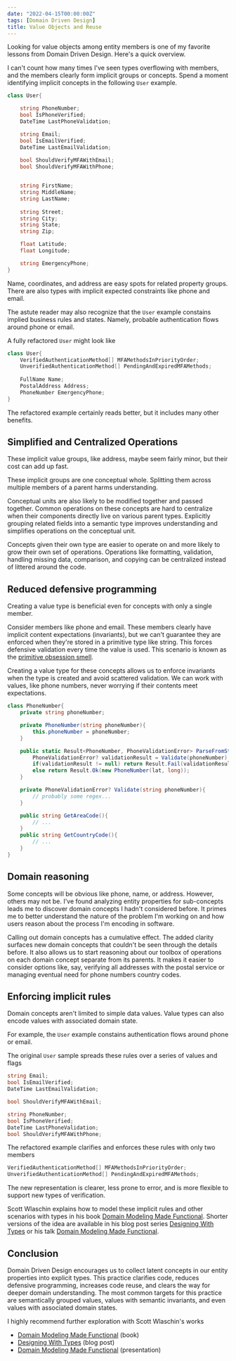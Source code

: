 ```yaml
---
date: "2022-04-15T00:00:00Z"
tags: [Domain Driven Design]
title: Value Objects and Reuse
---
```


Looking for value objects among entity members is one of my favorite lessons from Domain Driven Design. Here's a quick overview.
<!--more-->


I can't count how many times I've seen types overflowing with members, and the members clearly form implicit groups or concepts. Spend a moment identifying implicit concepts in the following `User` example.

```cs
class User{

    string PhoneNumber;
    bool IsPhoneVerified;
    DateTime LastPhoneValidation;

    string Email;
    bool IsEmailVerified;
    DateTime LastEmailValidation;
    
    bool ShouldVerifyMFAWithEmail;
    bool ShouldVerifyMFAWithPhone;


    string FirstName;
    string MiddleName;
    string LastName;
    
    string Street;
    string City;
    string State;
    string Zip;

    float Latitude;
    float Longitude;

    string EmergencyPhone;
}
```

Name, coordinates, and address are easy spots for related property groups. There are also types with implicit expected constraints like phone and email.

The astute reader may also recognize that the `User` example constains implied business rules and states. Namely, probable authentication flows around phone or email.

A fully refactored `User` might look like
```cs
class User{
    VerifiedAuthenticationMethod[] MFAMethodsInPriorityOrder;
    UnverifiedAuthenticationMethod[] PendingAndExpiredMFAMethods;
    
    FullName Name;
    PostalAddress Address;
    PhoneNumber EmergencyPhone;
}
```

The refactored example certainly reads better, but it includes many other benefits.

## Simplified and Centralized Operations

These implicit value groups, like address, maybe seem fairly minor, but their cost can add up fast.

These implicit groups are one conceptual whole. Splitting them across multiple members of a parent harms understanding. 

Conceptual units are also likely to be modified together and passed together. Common operations on these concepts are hard to centralize when their components directly live on various parent types. Explicitly grouping related fields into a semantic type improves understanding and simplifies operations on the conceptual unit.

Concepts given their own type are easier to operate on and more likely to grow their own set of operations. Operations like formatting, validation, handling missing data, comparison, and copying can be centralized instead of littered around the code.

## Reduced defensive programming

Creating a value type is beneficial even for concepts with only a single member.

Consider members like phone and email. These members clearly have implicit content expectations (invariants), but we can't guarantee they are enforced when they're stored in a primitive type like string. This forces defensive validation every time the value is used. This scenario is known as the [primitive obsession smell](https://blog.ploeh.dk/2011/05/25/DesignSmellPrimitiveObsession/). 

Creating a value type for these concepts allows us to enforce invariants when the type is created and avoid scattered validation. We can work with values, like phone numbers, never worrying if their contents meet expectations.

```cs
class PhoneNumber{
    private string phoneNumber;

    private PhoneNumber(string phoneNumber){
        this.phoneNumber = phoneNumber;
    }

    public static Result<PhoneNumber, PhoneValidationError> ParseFromString(string phoneNumber){
        PhoneValidationError? validationResult = Validate(phoneNumber);
        if(validationResult != null) return Result.Fail(validationResult);
        else return Result.Ok(new PhoneNumber(lat, long));
    }

    private PhoneValidationError? Validate(string phoneNumber){
        // probably some regex...
    }

    public string GetAreaCode(){
        // ...
    }
    public string GetCountryCode(){
        // ...
    }
}
```

## Domain reasoning

Some concepts will be obvious like phone, name, or address. However, others may not be. I've found analyzing entity properties for sub-concepts leads me to discover domain concepts I hadn't considered before. It primes me to better understand the nature of the problem I'm working on and how users reason about the process I'm encoding in software. 

Calling out domain concepts has a cumulative effect. The added clarity surfaces new domain concepts that couldn't be seen through the details before. It also allows us to start reasoning about our toolbox of operations on each domain concept separate from its parents. It makes it easier to consider options like, say, verifying all addresses with the postal service or managing eventual need for phone numbers country codes. 


## Enforcing implicit rules

Domain concepts aren't limited to simple data values. Value types can also encode values with associated domain state.

For example, the `User` example constains authentication flows around phone or email.

The original `User` sample spreads these rules over a series of values and flags 

```cs
string Email;
bool IsEmailVerified;
DateTime LastEmailValidation;

bool ShouldVerifyMFAWithEmail;

string PhoneNumber;
bool IsPhoneVerified;
DateTime LastPhoneValidation;
bool ShouldVerifyMFAWithPhone;
```

The refactored example clarifies and enforces these rules with only two members
```cs
VerifiedAuthenticationMethod[] MFAMethodsInPriorityOrder;
UnverifiedAuthenticationMethod[] PendingAndExpiredMFAMethods;
```

The new representation is clearer, less prone to error, and is more flexible to support new types of verification.


Scott Wlaschin explains how to model these implicit rules and other scenarios with types in his book [Domain Modeling Made Functional](https://fsharpforfunandprofit.com/books/#domain-modeling-made-functional). Shorter versions of the idea are available in his blog post series [Designing With Types](https://fsharpforfunandprofit.com/posts/designing-with-types-intro/) or his talk [Domain Modeling Made Functional](https://www.youtube.com/watch?v=Up7LcbGZFuo&ab_channel=NDCConferences).

## Conclusion

Domain Driven Design encourages us to collect latent concepts in our entity properties into explicit types. This practice clarifies code, reduces defensive programming, increases code reuse, and clears the way for deeper domain understanding. The most common targets for this practice are semantically grouped values, values with semantic invariants, and even values with associated domain states.

I highly recommend further exploration with Scott Wlaschin's works
- [Domain Modeling Made Functional](https://fsharpforfunandprofit.com/books/#domain-modeling-made-functional) (book)
- [Designing With Types](https://fsharpforfunandprofit.com/posts/designing-with-types-intro/) (blog post) 
- [Domain Modeling Made Functional](https://www.youtube.com/watch?v=Up7LcbGZFuo&ab_channel=NDCConferences) (presentation)


<!-- ```cs
class GeoCoordinate{

    float Latitude;
    float Longitude;

    private GeoCoordinate(double lat, double long){
        // !!! constructor is private
        this.Latitude = lat;
        this.Longitude = long;
    }
    public static Result<GeoCoordinate, FooError> FromLatLong(double lat, double long){
        FooError? validationResult = Validate(lat, long);
        if(validationResult != null) return Result.Fail(validationResult);
        else return Result.Ok(new GeoCordinate(lat, long));
    }
    public FooError? Validate(double lat, double long){
        // validation here...
    }
}

class PostalAddress{
    string Street;
    string City;
    string State;
    string Zip;

    // similar validation, construction, etc

    public static GeoCoordinate ToCoordinates(PostalAddress address){
        // some implementation...
    }
}
``` -->